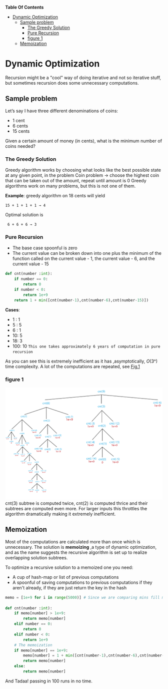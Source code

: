 **Table Of Contents**
<!-- TOC -->

- [Dynamic Optimization](#dynamic-optimization)
    - [Sample problem](#sample-problem)
        - [The Greedy Solution](#the-greedy-solution)
        - [Pure Recursion](#pure-recursion)
        - [figure 1](#figure-1)
    - [Memoization](#memoization)

<!-- /TOC -->

# Dynamic Optimization
Recursion might be a "cool" way of doing iterative and not so iterative stuff, but sometimes recursion does some unnecessary computations.

## Sample problem

Let’s say I have three different denominations of coins:
+ 1 cent
+ 6 cents
+ 15 cents

Given a certain amount of money (in cents), what is the minimum number of coins needed?

### The Greedy Solution

Greedy algorithm works by choosing what looks like the best possible state at any given point, in the problem
Coin problem → choose the highest coin that can be taken out of the amount, repeat until amount is 0
Greedy algorithms work on many problems, but this is not one of them.

**Example**: greedy algorithm on 18 cents will yield

    15 + 1 + 1 + 1 → 4
Optimal solution is

     6 + 6 + 6 → 3
### Pure Recursion
+ The base case spoonful is zero
+ The current value can be broken down into one plus the minimum of the function called on the current value - 1, the current value - 6, and the current value - 15

```python
def cnt(number :int):
    if number == 0:
        return 0
    if number < 0:
        return 1e+9
    return 1 + min([cnt(number-1),cnt(number-6),cnt(number-15)])
```
**Cases**:
+ 1 : 1
+ 5 : 5
+ 6 : 1
+ 10: 5
+ 18: 3
+ 100: 10 `This one takes approximately 6 years of computation in pure recursion`

As you can see this is extremely inefficient as it has ,asymptotically, *O*(3ⁿ) time complexity. A lot of the computations are repeated, see [Fig.1](#figure-1)
### figure 1
![](Images/img9.png)
cnt(3) subtree is computed twice, cnt(2) is computed thrice and their subtrees are computed even more. For larger inputs this throttles the algorithm dramatically making it extremely inefficient.
## Memoization
Most of the computations are calculated more than once which is unnecessary. The solution is **memoizing** ,a type of dynamic optimization, and as the name suggests the recursive algorithm is set up to realize overlapping solution subtrees.

To optimize a recursive solution to a memoized one you need:
+ A cup of hash-map or list of previous computations
+ A spoonful of saving computations to previous computations if they aren't already, if they are just return the key in the hash

```python
memo = [1e+9 for i in range(5000)] # Since we are comparing mins fill memo with arbitrarily large numbers

def cnt(number :int):
    if memo[number] > 1e+9:
        return memo[number]
    elif number == 0:
        return 0
    elif number < 0:
        return 1e+9
    # The memoization
    if memo[number] == 1e+9:
        memo[number] = 1 + min([cnt(number-1),cnt(number-6),cnt(number-15)])
        return memo[number]
    else:
        return memo[number]
```
And Tadaa! passing in 100 runs in no time.